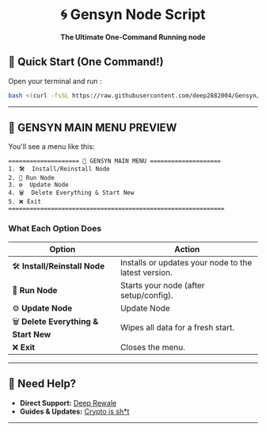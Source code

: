 <div align="center">

# 🌀 Gensyn Node Script

**The Ultimate One-Command Running node**

</div>

## 🚀 Quick Start (One Command!)

Open your terminal and run :

```bash
bash <(curl -fsSL https://raw.githubusercontent.com/deep2882004/Gensyn/main/menu.sh)
```

---

## 🧠 GENSYN MAIN MENU PREVIEW

You'll see a menu like this:

```text
==================== 🧠 GENSYN MAIN MENU ====================
1. 🛠  Install/Reinstall Node
2. 🚀 Run Node
3. ⚙️  Update Node
4. 🗑️  Delete Everything & Start New
5. ❌ Exit
=============================================================
```


### **What Each Option Does**

| Option | Action |
|--------|--------|
| 🛠 **Install/Reinstall Node** | Installs or updates your node to the latest version. |
| 🚀 **Run Node** | Starts your node (after setup/config). |
| ⚙️ **Update Node** | Update Node |
| 🗑️ **Delete Everything & Start New** | Wipes all data for a fresh start. |
| ❌ **Exit** | Closes the menu. |

---




## 💬 Need Help?

- **Direct Support:** [Deep Rewale](https://t.me/Deeprewale)
- **Guides & Updates:** [Crypto is sh*t](https://t.me/+jT65yiw17b83N2I1)

---
